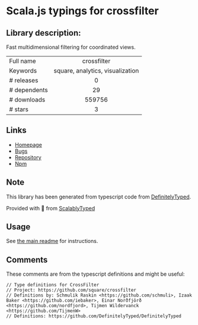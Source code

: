 
# Scala.js typings for crossfilter


## Library description:
Fast multidimensional filtering for coordinated views.

|                    |                 |
| ------------------ | :-------------: |
| Full name          | crossfilter |
| Keywords           | square, analytics, visualization |
| # releases         | 0 |
| # dependents       | 29 |
| # downloads        | 559756 |
| # stars            | 3 |

## Links
- [Homepage](http://square.github.com/crossfilter/)
- [Bugs](https://github.com/square/crossfilter/issues)
- [Repository](https://github.com/square/crossfilter)
- [Npm](https://www.npmjs.com/package/crossfilter)
    


## Note
This library has been generated from typescript code from [DefinitelyTyped](https://definitelytyped.org).

Provided with :purple_heart: from [ScalablyTyped](https://github.com/oyvindberg/ScalablyTyped)

## Usage
See [the main readme](../../readme.md) for instructions.

## Comments

These comments are from the typescript definitions and might be useful:
```
// Type definitions for CrossFilter
// Project: https://github.com/square/crossfilter
// Definitions by: Schmulik Raskin <https://github.com/schmuli>, Izaak Baker <https://github.com/iebaker>, Einar Norðfjörð <https://github.com/nordfjord>, Tijmen Wildervanck <https://github.com/TijmenW>
// Definitions: https://github.com/DefinitelyTyped/DefinitelyTyped

```

